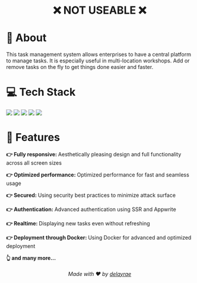 <h1 align="center">❌ NOT USEABLE ❌</h1>

<div>
  <h1>📜 About</h1>
  <p>
    This task management system allows enterprises to have a central platform to manage tasks. It is especially useful in multi-location workshops. Add or remove tasks on      the fly to get things done easier and faster.
  </p>
</div>

<div>
  <h1>💻 Tech Stack</h1>
  <p>
    <a href="https://www.typescriptlang.org/"><img src="https://img.shields.io/badge/typescript-%23007ACC.svg?style=for-the-badge&logo=typescript&logoColor=white" /></a>
    <a href="https://nextjs.org/"><img src="https://img.shields.io/badge/Next-black?style=for-the-badge&logo=next.js&logoColor=white" /></a>
    <a href="https://tailwindcss.com/"><img src="https://img.shields.io/badge/tailwindcss-%2338B2AC.svg?style=for-the-badge&logo=tailwind-css&logoColor=white" /></a>
    <a href="https://appwrite.io/"><img src="https://img.shields.io/badge/Appwrite-%23FD366E.svg?style=for-the-badge&logo=appwrite&logoColor=white" /></a>
    <a href="https://www.docker.com/"><img src="https://img.shields.io/badge/docker-%230db7ed.svg?style=for-the-badge&logo=docker&logoColor=white" /></a>
  </p>
</div>

<div>
  <h1>🔎 Features</h1>
  <p>
      <span>
        <p><b>👉 Fully responsive: </b>Aesthetically pleasing design and full functionality across all screen sizes</p>
      </span>
      <span>
        <p><b>👉 Optimized performance: </b>Optimized performance for fast and seamless usage</p>
      </span>
      <span>
        <p><b>👉 Secured: </b>Using security best practices to minimize attack surface</p>
      </span>
      <span>
        <p><b>👉 Authentication: </b>Advanced authentication using SSR and Appwrite</p>
      </span>
      <span>
        <p><b>👉 Realtime: </b>Displaying new tasks even without refreshing</p>
      </span>
      <span>
        <p><b>👉 Deployment through Docker: </b>Using Docker for advanced and optimized deployment</p>
      </span>
      <span>
        <p><b>👆 and many more...</b></p>
      </span>
  </p>
</div>

<div align="center">
  <h6>Made with ❤️ by <a href="https://github.com/delayrae/delayrae">delayrae</a></h6>
</div>
